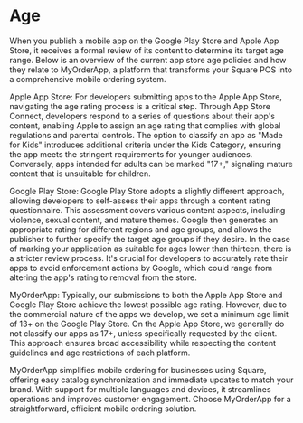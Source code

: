 # Age

When you publish a mobile app on the Google Play Store and Apple App Store, it
receives a formal review of its content to determine its target age range. Below
is an overview of the current app store age policies and how they relate to
MyOrderApp, a platform that transforms your Square POS into a comprehensive
mobile ordering system.

Apple App Store: For developers submitting apps to the Apple App Store,
navigating the age rating process is a critical step. Through App Store Connect,
developers respond to a series of questions about their app's content, enabling
Apple to assign an age rating that complies with global regulations and parental
controls. The option to classify an app as "Made for Kids" introduces additional
criteria under the Kids Category, ensuring the app meets the stringent
requirements for younger audiences. Conversely, apps intended for adults can be
marked "17+," signaling mature content that is unsuitable for children.

Google Play Store: Google Play Store adopts a slightly different approach,
allowing developers to self-assess their apps through a content rating
questionnaire. This assessment covers various content aspects, including
violence, sexual content, and mature themes. Google then generates an
appropriate rating for different regions and age groups, and allows the
publisher to further specify the target age groups if they desire. In the case
of marking your application as suitable for ages lower than thirteen, there is a
stricter review process. It's crucial for developers to accurately rate their
apps to avoid enforcement actions by Google, which could range from altering the
app's rating to removal from the store.

MyOrderApp: Typically, our submissions to both the Apple App Store and Google
Play Store achieve the lowest possible age rating. However, due to the
commercial nature of the apps we develop, we set a minimum age limit of 13+ on
the Google Play Store. On the Apple App Store, we generally do not classify our
apps as 17+, unless specifically requested by the client. This approach ensures
broad accessibility while respecting the content guidelines and age restrictions
of each platform.

MyOrderApp simplifies mobile ordering for businesses using Square, offering easy
catalog synchronization and immediate updates to match your brand. With support
for multiple languages and devices, it streamlines operations and improves
customer engagement. Choose MyOrderApp for a straightforward, efficient mobile
ordering solution.
